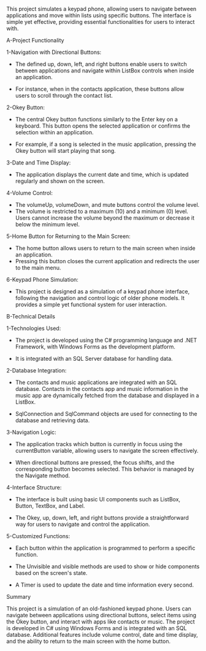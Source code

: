 This project simulates a keypad phone, allowing users to navigate between applications and move within lists using specific buttons. The interface is simple yet effective, providing essential functionalities for users to interact with.

A-Project Functionality

1-Navigation with Directional Buttons:

* The defined up, down, left, and right buttons enable users to switch between applications and navigate within ListBox controls when inside an application.

* For instance, when in the contacts application, these buttons allow users to scroll through the contact list.

2-Okey Button:

* The central Okey button functions similarly to the Enter key on a keyboard. This button opens the selected application or confirms the selection within an application.

* For example, if a song is selected in the music application, pressing the Okey button will start playing that song.

3-Date and Time Display:

* The application displays the current date and time, which is updated regularly and shown on the screen.

4-Volume Control:

* The volumeUp, volumeDown, and mute buttons control the volume level.
* The volume is restricted to a maximum (10) and a minimum (0) level. Users cannot increase the volume beyond the maximum or decrease it below the minimum level.

5-Home Button for Returning to the Main Screen:

* The home button allows users to return to the main screen when inside an application.
* Pressing this button closes the current application and redirects the user to the main menu.

6-Keypad Phone Simulation:

* This project is designed as a simulation of a keypad phone interface, following the navigation and control logic of older phone models. It provides a simple yet functional system for user interaction.

B-Technical Details

1-Technologies Used:

* The project is developed using the C# programming language and .NET Framework, with Windows Forms as the development platform.

* It is integrated with an SQL Server database for handling data.

2-Database Integration:

* The contacts and music applications are integrated with an SQL database. Contacts in the contacts app and music information in the music app are dynamically fetched from the database and displayed in a ListBox.

* SqlConnection and SqlCommand objects are used for connecting to the database and retrieving data.

3-Navigation Logic:

* The application tracks which button is currently in focus using the currentButton variable, allowing users to navigate the screen effectively.

* When directional buttons are pressed, the focus shifts, and the corresponding button becomes selected. This behavior is managed by the Navigate method.

4-Interface Structure:

* The interface is built using basic UI components such as ListBox, Button, TextBox, and Label.

* The Okey, up, down, left, and right buttons provide a straightforward way for users to navigate and control the application.

5-Customized Functions:

* Each button within the application is programmed to perform a specific function.

* The Unvisible and visible methods are used to show or hide components based on the screen's state.

* A Timer is used to update the date and time information every second.

Summary

This project is a simulation of an old-fashioned keypad phone. Users can navigate between applications using directional buttons, select items using the Okey button, and interact with apps like contacts or music. The project is developed in C# using Windows Forms and is integrated with an SQL database. Additional features include volume control, date and time display, and the ability to return to the main screen with the home button.
